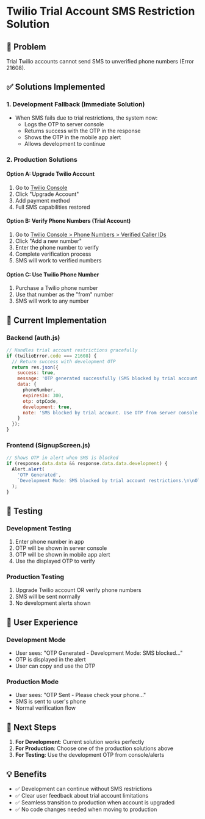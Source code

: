 # Twilio Trial Account SMS Restriction Solution

## 🚨 Problem
Trial Twilio accounts cannot send SMS to unverified phone numbers (Error 21608).

## ✅ Solutions Implemented

### 1. **Development Fallback (Immediate Solution)**
- When SMS fails due to trial restrictions, the system now:
  - Logs the OTP to server console
  - Returns success with the OTP in the response
  - Shows the OTP in the mobile app alert
  - Allows development to continue

### 2. **Production Solutions**

#### Option A: Upgrade Twilio Account
1. Go to [Twilio Console](https://console.twilio.com/)
2. Click "Upgrade Account" 
3. Add payment method
4. Full SMS capabilities restored

#### Option B: Verify Phone Numbers (Trial Account)
1. Go to [Twilio Console > Phone Numbers > Verified Caller IDs](https://console.twilio.com/us1/develop/phone-numbers/manage/verified)
2. Click "Add a new number"
3. Enter the phone number to verify
4. Complete verification process
5. SMS will work to verified numbers

#### Option C: Use Twilio Phone Number
1. Purchase a Twilio phone number
2. Use that number as the "from" number
3. SMS will work to any number

## 🔧 Current Implementation

### Backend (auth.js)
```javascript
// Handles trial account restrictions gracefully
if (twilioError.code === 21608) {
  // Return success with development OTP
  return res.json({
    success: true,
    message: 'OTP generated successfully (SMS blocked by trial account restrictions)',
    data: {
      phoneNumber,
      expiresIn: 300,
      otp: otpCode,
      development: true,
      note: 'SMS blocked by trial account. Use OTP from server console.'
    }
  });
}
```

### Frontend (SignupScreen.js)
```javascript
// Shows OTP in alert when SMS is blocked
if (response.data.data && response.data.data.development) {
  Alert.alert(
    'OTP Generated',
    `Development Mode: SMS blocked by trial account restrictions.\n\nOTP: ${response.data.data.otp}\n\nPlease use this OTP to verify.`
  );
}
```

## 🧪 Testing

### Development Testing
1. Enter phone number in app
2. OTP will be shown in server console
3. OTP will be shown in mobile app alert
4. Use the displayed OTP to verify

### Production Testing
1. Upgrade Twilio account OR verify phone numbers
2. SMS will be sent normally
3. No development alerts shown

## 📱 User Experience

### Development Mode
- User sees: "OTP Generated - Development Mode: SMS blocked..."
- OTP is displayed in the alert
- User can copy and use the OTP

### Production Mode  
- User sees: "OTP Sent - Please check your phone..."
- SMS is sent to user's phone
- Normal verification flow

## 🚀 Next Steps

1. **For Development**: Current solution works perfectly
2. **For Production**: Choose one of the production solutions above
3. **For Testing**: Use the development OTP from console/alerts

## 💡 Benefits

- ✅ Development can continue without SMS restrictions
- ✅ Clear user feedback about trial account limitations  
- ✅ Seamless transition to production when account is upgraded
- ✅ No code changes needed when moving to production
